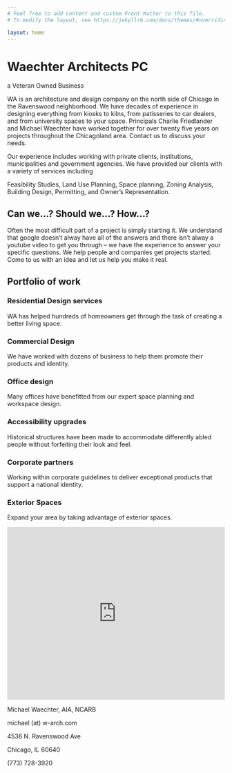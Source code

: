 ```yaml
---
# Feel free to add content and custom Front Matter to this file.
# To modify the layout, see https://jekyllrb.com/docs/themes/#overriding-theme-defaults

layout: home
---
```


# Waechter Architects PC

a Veteran Owned Business

WA is an architecture and design company on the north side of Chicago in the Ravenswood neighborhood. We have decades of experience in designing everything from kiosks to kilns, from patisseries to car dealers, and from university spaces to your space. Principals Charlie Friedlander and Michael Waechter have worked together for over twenty five years on projects throughout the Chicagoland area. Contact us to discuss your needs.

Our experience includes working with private clients, institutions, municipalities and government agencies. We have provided our clients with a variety of services including

Feasibility Studies,
Land Use Planning,
Space planning,
Zoning Analysis,
Building Design,
Permitting, and Owner&#x2019;s Representation.

## Can we&#8230;? Should we&#8230;? How&#8230;?

Often the most difficult part of a project is simply starting it. We understand that google doesn&#8217;t alway have all of the answers and there isn&#8217;t alway a youtube video to get you through &#8211; we have the experience to answer your specific questions. We help people and companies get projects started. Come to us with an idea and let us help you make it real.

## Portfolio of work

### Residential Design services

WA has helped hundreds of homeowners get through the task of creating a better living space.

### Commercial Design

We have worked with dozens of business to help them promote their products and identity.

### Office design

Many offices have benefitted from our expert space planning and workspace design.

### Accessibility upgrades

Historical structures have been made to accommodate differently abled people without forfeiting their look and feel.

### Corporate partners

Working within corporate guidelines to deliver exceptional products that support a national identity.

### Exterior Spaces

Expand your area by taking advantage of exterior spaces.


<iframe width=100% height=400 frameborder=0 style=border:0 src="https://www.google.com/maps/embed/v1/place?key=AIzaSyB7N9q7WsrEwY1WzJpLOEfdUMBkpTM_hGk&#038;q=4536 n ravenswood ave, chicago, il 60640" allowfullscreen></iframe>


Michael Waechter, AIA, NCARB

michael (at) w-arch.com 

 4536 N. Ravenswood Ave

Chicago, IL 60640

 (773) 728-3920
                         